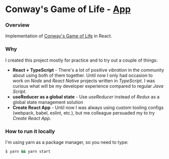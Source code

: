 # Conway's Game of Life - [App](https://kozielt.github.io/game-of-life-ts/)

### Overview
Implementation of [Conway's Game of Life](https://en.wikipedia.org/wiki/Conway%27s_Game_of_Life) in React.  

### Why
I created this project mostly for practice and to try out a couple of things:
- **React + TypeScript** - There's a lot of positive *vibration* in the community about using both of them together. Until now I only had occasion to work on *Node* and *React Native* projects written in *TypeScript*. I was curious what will be my developer experience compared to regular *Java Script*.  
- **useReducer as a global state** - Use *useReducer* instead of *Redux* as a global state management solution
- **Create React App** - Until now I was always using custom tooling configs (webpack, babel, eslint, etc.), but me colleague persuaded my to try *Create React App*.  

### How to run it locally
I'm using yarn as a package manager, so you need to type: 

```bash
$ yarn && yarn start 
```
